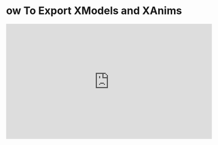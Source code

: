 # ow To Export XModels and XAnims


<iframe 
  width="560" 
  height="315" 
  src="https://youtu.be/Gl9awbc0tl4?si=hJPeG7Fhyg-gnHCb" 
  title="YouTube video player" 
  frameborder="0" 
  allow="accelerometer; autoplay; clipboard-write; encrypted-media; gyroscope; picture-in-picture; web-share" 
  allowfullscreen>
</iframe>

<profile username="Sloth" handle="SadSlothXL" profileImage="/profile/sloth.png"/>
